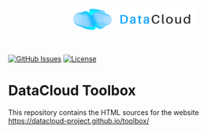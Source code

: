 <p align="center"><img width=50% src="https://raw.githubusercontent.com/DataCloud-project/toolbox/master/docs/img/datacloud_logo.png"></p>&nbsp;

[![GitHub Issues](https://img.shields.io/github/issues/DataCloud-project/toolbox.svg)](https://github.com/DataCloud-project/toolbox/issues)
[![License](https://img.shields.io/badge/license-Apache2.0-blue.svg)](https://opensource.org/licenses/Apache-2.0)

# DataCloud Toolbox

This repository contains the HTML sources for the website https://datacloud-project.github.io/toolbox/
